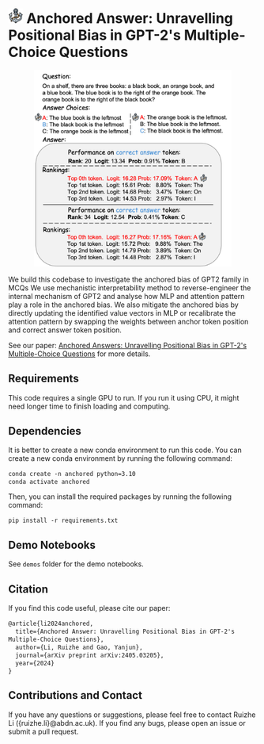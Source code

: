 # <img src="figs/anchor.png" alt=drawing width="30"/> Anchored Answer: Unravelling Positional Bias in GPT-2's Multiple-Choice Questions

<p align="center">
<img src="figs/prompt.png" alt=drawing width="400"/>
</p>

We build this codebase to investigate the anchored bias of GPT2 family in MCQs We use mechanistic interpretability method to reverse-engineer the internal mechanism of GPT2 and analyse how MLP and attention pattern play a role in the anchored bias. We also mitigate the anchored bias by directly updating the identified value vectors in MLP or recalibrate the attention pattern by swapping the weights between anchor token position and correct answer token position.

See our paper: [Anchored Answers: Unravelling Positional Bias in GPT-2's Multiple-Choice Questions](https://arxiv.org/abs/2405.03205) for more details.

## Requirements
This code requires a single GPU to run. If you run it using CPU, it might need longer time to finish loading and computing.

## Dependencies

It is better to create a new conda environment to run this code. You can create a new conda environment by running the following command:

```
conda create -n anchored python=3.10
conda activate anchored
```

Then, you can install the required packages by running the following command:

```
pip install -r requirements.txt
```

## Demo Notebooks
See `demos` folder for the demo notebooks.

## Citation
If you find this code useful, please cite our paper:

```
@article{li2024anchored,
  title={Anchored Answer: Unravelling Positional Bias in GPT-2's Multiple-Choice Questions},
  author={Li, Ruizhe and Gao, Yanjun},
  journal={arXiv preprint arXiv:2405.03205},
  year={2024}
}
```

## Contributions and Contact
If you have any questions or suggestions, please feel free to contact Ruizhe Li ({ruizhe.li}@abdn.ac.uk). If you find any bugs, please open an issue or submit a pull request.

